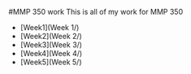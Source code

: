 #MMP 350 work
This is all of my work for MMP 350
- [Week1](Week 1/)
- [Week2](Week 2/)
- [Week3](Week 3/)
- [Week4](Week 4/)
- [Week5](Week 5/)